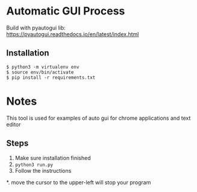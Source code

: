 # Automatic GUI Process
Build with pyautogui lib: https://pyautogui.readthedocs.io/en/latest/index.html

## Installation
```
$ python3 -m virtualenv env
$ source env/bin/activate
$ pip install -r requirements.txt
```

# Notes
This tool is used for examples of auto gui for chrome applications and text editor

## Steps
1. Make sure installation finished
2. ``python3 run.py``
3. Follow the instructions


*. move the cursor to the upper-left will stop your program 